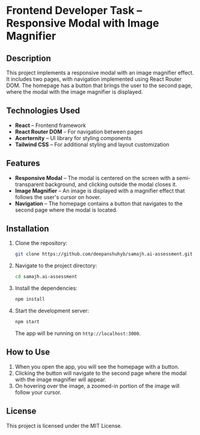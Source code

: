 

# Frontend Developer Task – Responsive Modal with Image Magnifier

## Description

This project implements a responsive modal with an image magnifier effect. It includes two pages, with navigation implemented using React Router DOM. The homepage has a button that brings the user to the second page, where the modal with the image magnifier is displayed.

## Technologies Used

- **React** – Frontend framework
- **React Router DOM** – For navigation between pages
- **Acerternity** – UI library for styling components
- **Tailwind CSS** – For additional styling and layout customization

## Features

- **Responsive Modal** – The modal is centered on the screen with a semi-transparent background, and clicking outside the modal closes it.
- **Image Magnifier** – An image is displayed with a magnifier effect that follows the user's cursor on hover.
- **Navigation** – The homepage contains a button that navigates to the second page where the modal is located.

## Installation

1. Clone the repository:

   ```bash
   git clone https://github.com/deepanshuhyb/samajh.ai-assessment.git
   ```

2. Navigate to the project directory:

   ```bash
   cd samajh.ai-assessment
   ```

3. Install the dependencies:

   ```bash
   npm install
   ```

4. Start the development server:

   ```bash
   npm start
   ```

   The app will be running on `http://localhost:3000`.

## How to Use

1. When you open the app, you will see the homepage with a button.
2. Clicking the button will navigate to the second page where the modal with the image magnifier will appear.
3. On hovering over the image, a zoomed-in portion of the image will follow your cursor.

## License

This project is licensed under the MIT License.
